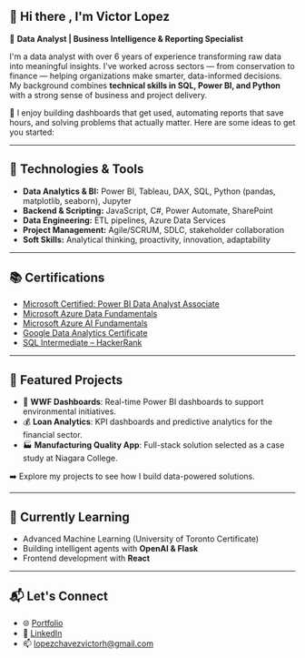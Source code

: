 ## 👋 Hi there , I'm Victor Lopez

🎯 **Data Analyst | Business Intelligence & Reporting Specialist**

I'm a data analyst with over 6 years of experience transforming raw data into meaningful insights. I've worked across sectors — from conservation to finance — helping organizations make smarter, data-informed decisions. My background combines **technical skills in SQL, Power BI, and Python** with a strong sense of business and project delivery.

🚀 I enjoy building dashboards that get used, automating reports that save hours, and solving problems that actually matter.
Here are some ideas to get you started:

---

## 🔧 Technologies & Tools

- **Data Analytics & BI:** Power BI, Tableau, DAX, SQL, Python (pandas, matplotlib, seaborn), Jupyter
- **Backend & Scripting:** JavaScript, C#, Power Automate, SharePoint
- **Data Engineering:** ETL pipelines, Azure Data Services
- **Project Management:** Agile/SCRUM, SDLC, stakeholder collaboration
- **Soft Skills:** Analytical thinking, proactivity, innovation, adaptability

---

## 📚 Certifications

- [Microsoft Certified: Power BI Data Analyst Associate](https://learn.microsoft.com/api/credentials/share/en-us/VLopezCh/B166C1D736916F7D?sharingId=85B8D8B58CD0BCED)
- [Microsoft Azure Data Fundamentals](https://www.credly.com/badges/2110d55d-df22-4c23-baf2-8f05eaa8276b/linked_in_profile)
- [Microsoft Azure AI Fundamentals](https://www.credly.com/badges/c98e8a21-05a2-445d-b8de-14edb891bcd0/linked_in_profile)
- [Google Data Analytics Certificate](https://www.credly.com/badges/14723668-2ab7-4269-95d7-3901aa6f8309/public_url)
- [SQL Intermediate – HackerRank](https://www.hackerrank.com/certificates/7e7564db1155)

---

## 📁 Featured Projects

- 🐼 **WWF Dashboards**: Real-time Power BI dashboards to support environmental initiatives.
- 💰 **Loan Analytics**: KPI dashboards and predictive analytics for the financial sector.
- 🏭 **Manufacturing Quality App**: Full-stack solution selected as a case study at Niagara College.

➡️ Explore my projects to see how I build data-powered solutions.

---

## 🧠 Currently Learning

- Advanced Machine Learning (University of Toronto Certificate)
- Building intelligent agents with **OpenAI & Flask**
- Frontend development with **React**

---

## 📬 Let's Connect

- 🌐 [Portfolio](https://www.vhlopez.com/)
- 💼 [LinkedIn](https://linkedin.com/in/vlopez03/)
- 📫 lopezchavezvictorh@gmail.com
